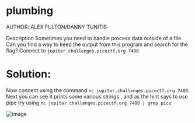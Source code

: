 # plumbing
AUTHOR: ALEX FULTON/DANNY TUNITIS

Description
Sometimes you need to handle process data outside of a file. Can you find a way to keep the output from this program and search for the flag? Connect to `jupiter.challenges.picoctf.org 7480`

# Solution:
Now connect using the command `nc jupiter.challenges.picoctf.org 7480`. Next you can see it prints some various strings , and as the hint says to use pipe try using 
`nc jupiter.challenges.picoctf.org 7480 | grep pico`.

![image](https://github.com/LAVANYA-PIDIKITI/picoCTF-Writeup/assets/98797256/39d7f695-bfc4-4597-a920-990c75f67149)

